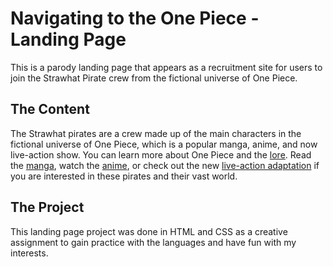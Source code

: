 # Navigating to the One Piece - Landing Page
This is a parody landing page that appears as a recruitment site for users to join the Strawhat Pirate crew from the fictional universe of One Piece.

## The Content
The Strawhat pirates are a crew made up of the main characters in the fictional universe of One Piece, which is a popular manga, anime, and now live-action show.
You can learn more about One Piece and the [lore](https://onepiece.fandom.com/wiki/One_Piece_Wiki).
Read the [manga](), watch the [anime](), or check out the new [live-action adaptation]() if you are interested in these pirates and their vast world.

## The Project
This landing page project was done in HTML and CSS as a creative assignment to gain practice with the languages and have fun with my interests.
